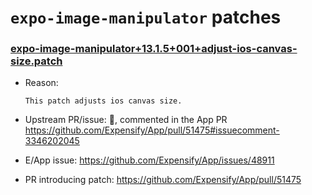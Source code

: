 # `expo-image-manipulator` patches

### [expo-image-manipulator+13.1.5+001+adjust-ios-canvas-size.patch](expo-image-manipulator+13.1.5+001+adjust-ios-canvas-size.patch)

- Reason:
  
    ```
    This patch adjusts ios canvas size.
    ```
  
- Upstream PR/issue: 🛑, commented in the App PR https://github.com/Expensify/App/pull/51475#issuecomment-3346202045
- E/App issue: https://github.com/Expensify/App/issues/48911
- PR introducing patch: https://github.com/Expensify/App/pull/51475